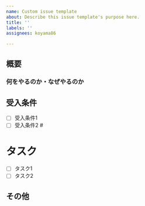 ```yaml
---
name: Custom issue template
about: Describe this issue template's purpose here.
title: ''
labels: ''
assignees: koyama86

---
```


## 概要 <!-- このPBIにおける主要な課題や機能、及び期待される成果について簡潔に説明してください。-->
### 何をやるのか・なぜやるのか
## 受入条件 <!-- このPBIを完了とするための条件をリスト形式で記載してください。受け入れ条件は状態として記載します。-->
- [ ] 受入条件1
- [ ] 受入条件2 #
# タスク <!-- 開発者がこのPBIを達成するために必要なタスク（具体的な作業項目）をリスト形式で記載してください。-->
- [ ] タスク1
- [ ] タスク2
## その他 <!-- このPBIに関連するドキュメント、過去の類似したPBI、注記や備考などをここに記載してください。-->
